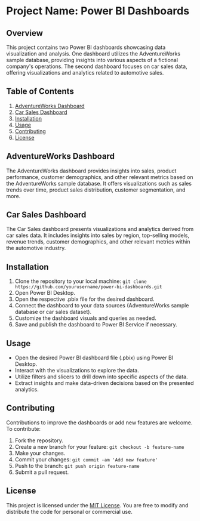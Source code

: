 # Project Name: Power BI Dashboards

## Overview
This project contains two Power BI dashboards showcasing data visualization and analysis. One dashboard utilizes the AdventureWorks sample database, providing insights into various aspects of a fictional company's operations. The second dashboard focuses on car sales data, offering visualizations and analytics related to automotive sales.

## Table of Contents
1. [AdventureWorks Dashboard](#adventureworks-dashboard)
2. [Car Sales Dashboard](#car-sales-dashboard)
3. [Installation](#installation)
4. [Usage](#usage)
5. [Contributing](#contributing)
6. [License](#license)

## AdventureWorks Dashboard
The AdventureWorks dashboard provides insights into sales, product performance, customer demographics, and other relevant metrics based on the AdventureWorks sample database. It offers visualizations such as sales trends over time, product sales distribution, customer segmentation, and more.

## Car Sales Dashboard
The Car Sales dashboard presents visualizations and analytics derived from car sales data. It includes insights into sales by region, top-selling models, revenue trends, customer demographics, and other relevant metrics within the automotive industry.

## Installation
1. Clone the repository to your local machine: `git clone https://github.com/yourusername/power-bi-dashboards.git`
2. Open Power BI Desktop.
3. Open the respective .pbix file for the desired dashboard.
4. Connect the dashboard to your data sources (AdventureWorks sample database or car sales dataset).
5. Customize the dashboard visuals and queries as needed.
6. Save and publish the dashboard to Power BI Service if necessary.

## Usage
- Open the desired Power BI dashboard file (.pbix) using Power BI Desktop.
- Interact with the visualizations to explore the data.
- Utilize filters and slicers to drill down into specific aspects of the data.
- Extract insights and make data-driven decisions based on the presented analytics.

## Contributing
Contributions to improve the dashboards or add new features are welcome. To contribute:
1. Fork the repository.
2. Create a new branch for your feature: `git checkout -b feature-name`
3. Make your changes.
4. Commit your changes: `git commit -am 'Add new feature'`
5. Push to the branch: `git push origin feature-name`
6. Submit a pull request.

## License
This project is licensed under the [MIT License](LICENSE). You are free to modify and distribute the code for personal or commercial use.
